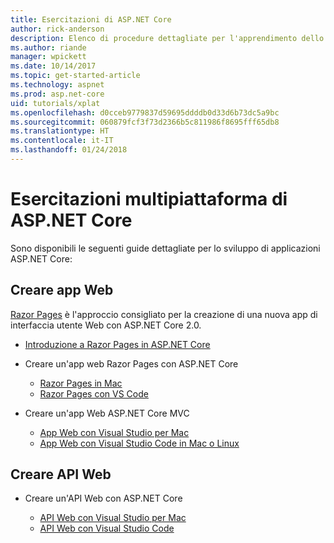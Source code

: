 ```yaml
---
title: Esercitazioni di ASP.NET Core
author: rick-anderson
description: Elenco di procedure dettagliate per l'apprendimento dello sviluppo di applicazioni ASP.NET Core.
ms.author: riande
manager: wpickett
ms.date: 10/14/2017
ms.topic: get-started-article
ms.technology: aspnet
ms.prod: asp.net-core
uid: tutorials/xplat
ms.openlocfilehash: d0cceb9779837d59695ddddb0d33d6b73dc5a9bc
ms.sourcegitcommit: 060879fcf3f73d2366b5c811986f8695fff65db8
ms.translationtype: HT
ms.contentlocale: it-IT
ms.lasthandoff: 01/24/2018
---
```

# <a name="aspnet-core-cross-platform-tutorials"></a>Esercitazioni multipiattaforma di ASP.NET Core

Sono disponibili le seguenti guide dettagliate per lo sviluppo di applicazioni ASP.NET Core:

## <a name="build-web-apps"></a>Creare app Web

[Razor Pages](xref:mvc/razor-pages/index) è l'approccio consigliato per la creazione di una nuova app di interfaccia utente Web con ASP.NET Core 2.0.

* [Introduzione a Razor Pages in ASP.NET Core](xref:mvc/razor-pages/index)
* Creare un'app web Razor Pages con ASP.NET Core

   * [Razor Pages in Mac](xref:tutorials/razor-pages-mac/index)
   * [Razor Pages con VS Code](xref:tutorials/razor-pages-vsc/index)  

* Creare un'app Web ASP.NET Core MVC

   * [App Web con Visual Studio per Mac](first-mvc-app-mac/index.md)
   * [App Web con Visual Studio Code in Mac o Linux](first-mvc-app-xplat/index.md)

## <a name="build-web-apis"></a>Creare API Web
* Creare un'API Web con ASP.NET Core

  * [API Web con Visual Studio per Mac](xref:tutorials/first-web-api-mac)
  * [API Web con Visual Studio Code](web-api-vsc.md)

